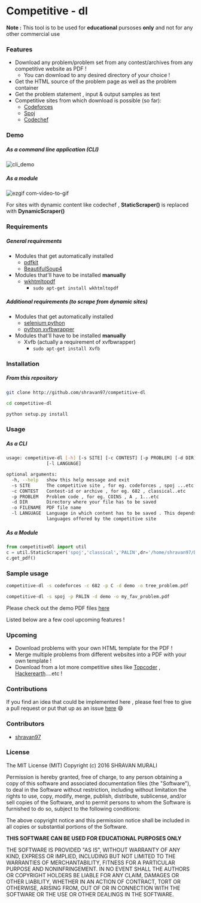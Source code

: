 # Competitive - dl

**Note :** This tool is to be used for **educational** pursoses **only** and not for any other commercial use

### Features
- Download any problem/problem set from any contest/archives from any competitive website as PDF !
	* You can download to any desired directory of your choice !
- Get the HTML source of the problem page as well as the problem container
- Get the problem statement , input & output samples as text  
- Competitive sites from which download is possible (so far):
	* [Codeforces](http://codeforces.com)
	* [Spoj](http://spoj.com)
	* [Codechef](http://codechef.com)  

### Demo
##### As a command line application (CLI)

![cli_demo](https://cloud.githubusercontent.com/assets/10980285/16903220/75f5e1d4-4c95-11e6-87b4-92a1b49605a5.gif)  

##### As a module
![ezgif com-video-to-gif](https://cloud.githubusercontent.com/assets/10980285/16902720/b3dcdcb6-4c84-11e6-836f-f5af79642763.gif)  

For sites with dynamic content like codechef , **StaticScraper()** is replaced with **DynamicScraper()**  

### Requirements
##### General requirements
- Modules that get automatically installed
	- [pdfkit](https://pypi.python.org/pypi/pdfkit)
	- [BeautifulSoup4](https://www.crummy.com/software/BeautifulSoup/bs4/doc/)
- Modules that'll have to be installed **manually**
	- [wkhtmltopdf](wkhtmltopdf.org)
		- ``` sudo apt-get install wkhtmltopdf 	```  

##### Additional requirements (to scrape from dynamic sites)
- Modules that get automatically installed
	- [selenium python](http://selenium-python.readthedocs.io/installation.html)
	- [python xvfbwrapper](https://pypi.python.org/pypi/xvfbwrapper/0.2.8)
- Modules that'll have to be installed **manually**
	- Xvfb (actually a requirement of xvfbwrapper)
		- ```sudo apt-get install Xvfb ```

### Installation
##### From this repository
```sh
git clone http://github.com/shravan97/competitive-dl 

```  

```sh
cd competitive-dl 

```  

```sh
python setup.py install  

```  


### Usage
##### As a CLI
```sh
usage: competitive-dl [-h] [-s SITE] [-c CONTEST] [-p PROBLEM] [-d DIR] [-o FILENAME]
               [-l LANGUAGE]

optional arguments:
  -h, --help   show this help message and exit
  -s SITE      The competitive site , for eg. codeforces , spoj ...etc
  -c CONTEST   Contest-id or archive , for eg. 682 , classical..etc
  -p PROBLEM   Problem code , for eg. COINS , A , 1...etc
  -d DIR       Directory where your file has to be saved
  -o FILENAME  PDF file name
  -l LANGUAGE  Language in which content has to be saved . This depends on the
               languages offered by the competitive site
```  
##### As a Module

```python
from competitiveDl import util
c = util.StaticScraper('spoj','classical','PALIN',dr='/home/shravan97/Desktop/',out='favourite.gif')
c.get_pdf()

```
### Sample usage
```sh
competitive-dl -s codeforces -c 682 -p C -d demo -o tree_problem.pdf 

```  

```sh
competitive-dl -s spoj -p PALIN -d demo -o my_fav_problem.pdf 

```  
  
Please check out the demo PDF files [here](http://github.com/shravan97/competitive-dl/tree/master/demo)


Listed below are a few cool upcoming features !

### Upcoming
- Download problems with your own HTML template for the PDF !
- Merge multiple problems from different websites into a PDF with your own template !
- Download from a lot more competitive sites like [Topcoder](http://topcoder.com) , 
[Hackerearth](http://hackerearth.com)....etc !  

### Contributions
If you find an idea that could be implemented here , please feel free to give a pull request or put that up as an issue [here](http://github.com/shravan97/competitive-dl/issues) :smile:

### Contributors
- [shravan97](http://github.com/shravan97)

### License
The MIT License (MIT)
Copyright (c) 2016 SHRAVAN MURALI

Permission is hereby granted, free of charge, to any person obtaining a copy of this software and associated documentation files (the "Software"), to deal in the Software without restriction, including without limitation the rights to use, copy, modify, merge, publish, distribute, sublicense, and/or sell copies of the Software, and to permit persons to whom the Software is furnished to do so, subject to the following conditions:

The above copyright notice and this permission notice shall be included in all copies or substantial portions of the Software.

**THIS SOFTWARE CAN BE USED FOR EDUCATIONAL PURPOSES ONLY**  

THE SOFTWARE IS PROVIDED "AS IS", WITHOUT WARRANTY OF ANY KIND, EXPRESS OR IMPLIED, INCLUDING BUT NOT LIMITED TO THE WARRANTIES OF MERCHANTABILITY, FITNESS FOR A PARTICULAR PURPOSE AND NONINFRINGEMENT. IN NO EVENT SHALL THE AUTHORS OR COPYRIGHT HOLDERS BE LIABLE FOR ANY CLAIM, DAMAGES OR OTHER LIABILITY, WHETHER IN AN ACTION OF CONTRACT, TORT OR OTHERWISE, ARISING FROM, OUT OF OR IN CONNECTION WITH THE SOFTWARE OR THE USE OR OTHER DEALINGS IN THE SOFTWARE.
